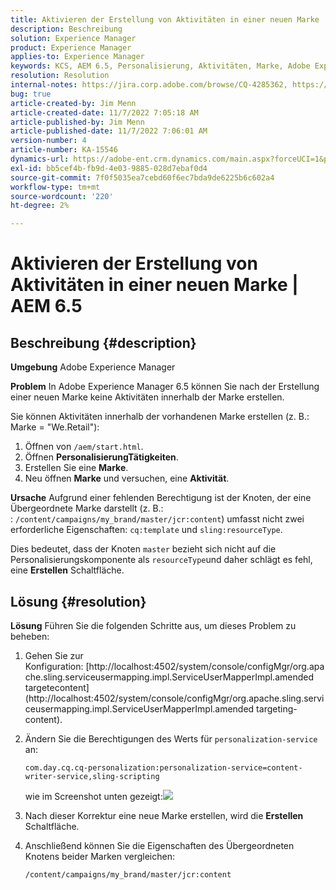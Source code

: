 ```yaml
---
title: Aktivieren der Erstellung von Aktivitäten in einer neuen Marke | AEM 6.5
description: Beschreibung
solution: Experience Manager
product: Experience Manager
applies-to: Experience Manager
keywords: KCS, AEM 6.5, Personalisierung, Aktivitäten, Marke, Adobe Experience Manager, aktivieren, erstellen, erstellen
resolution: Resolution
internal-notes: https://jira.corp.adobe.com/browse/CQ-4285362, https://jira.corp.adobe.com/browse/CQ-4278366, https://daycare.day.com/content/home/ubs_cq/ubs_ch/fit_internet/214314.html#post0006
bug: true
article-created-by: Jim Menn
article-created-date: 11/7/2022 7:05:18 AM
article-published-by: Jim Menn
article-published-date: 11/7/2022 7:06:01 AM
version-number: 4
article-number: KA-15546
dynamics-url: https://adobe-ent.crm.dynamics.com/main.aspx?forceUCI=1&pagetype=entityrecord&etn=knowledgearticle&id=ea81b688-6a5e-ed11-9561-6045bd0065f9
exl-id: bb5cef4b-fb9d-4e03-9885-028d7ebaf0d4
source-git-commit: 7f0f5035ea7cebd60f6ec7bda9de6225b6c602a4
workflow-type: tm+mt
source-wordcount: '220'
ht-degree: 2%

---
```


# Aktivieren der Erstellung von Aktivitäten in einer neuen Marke | AEM 6.5

## Beschreibung {#description}


<b>Umgebung</b>
Adobe Experience Manager

<b>Problem</b>
In Adobe Experience Manager 6.5 können Sie nach der Erstellung einer neuen Marke keine Aktivitäten innerhalb der Marke erstellen.

Sie können Aktivitäten innerhalb der vorhandenen Marke erstellen (z. B.: Marke = &quot;We.Retail&quot;):

1. Öffnen von `/aem/start.html`.
2. Öffnen <b>Personalisierung</b><b>Tätigkeiten</b>.
3. Erstellen Sie eine <b>Marke</b>.
4. Neu öffnen <b>Marke</b> und versuchen, eine <b>Aktivität</b>.


<b>Ursache</b>
Aufgrund einer fehlenden Berechtigung ist der Knoten, der eine Übergeordnete Marke darstellt (z. B.: : `/content/campaigns/my_brand/master/jcr:content`) umfasst nicht zwei erforderliche Eigenschaften: `cq:template` und `sling:resourceType`.

Dies bedeutet, dass der Knoten `master` bezieht sich nicht auf die Personalisierungskomponente als `resourceType`und daher schlägt es fehl, eine <b>Erstellen</b> Schaltfläche.








## Lösung {#resolution}


<b>Lösung</b>
Führen Sie die folgenden Schritte aus, um dieses Problem zu beheben:

1. Gehen Sie zur Konfiguration: [http://localhost:4502/system/console/configMgr/org.apache.sling.serviceusermapping.impl.ServiceUserMapperImpl.amended targetecontent](http://localhost:4502/system/console/configMgr/org.apache.sling.serviceusermapping.impl.ServiceUserMapperImpl.amended targeting-content).
2. Ändern Sie die Berechtigungen des Werts für `personalization-service` an:

   `com.day.cq.cq-personalization:personalization-service=content-writer-service,sling-scripting`

   wie im Screenshot unten gezeigt:![](https://adobe.sharepoint.com/sites/D365EntAttachments/knowledgearticle/How%20to%20enable%20creating%20Activities%20inside%20a%20new%20Brand%20-%20Personalization%20-%20AEM%206-5_19685F9AF794EA11A811000D3A303484/Activity_Brand_Create.jpg)
3. Nach dieser Korrektur eine neue Marke erstellen, wird die <b>Erstellen</b> Schaltfläche.
4. Anschließend können Sie die Eigenschaften des Übergeordneten Knotens beider Marken vergleichen:


   ```
   /content/campaigns/my_brand/master/jcr:content
   ```
